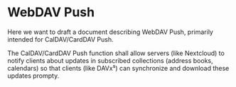# WebDAV Push

Here we want to draft a document describing WebDAV Push, primarily intended for CalDAV/CardDAV Push.

The CalDAV/CardDAV Push function shall allow servers (like Nextcloud) to notify clients about updates in subscribed collections (address books, calendars) so that clients (like DAVx⁵) can synchronize and download these updates prompty.

